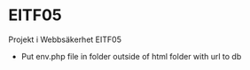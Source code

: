 # EITF05
Projekt i Webbsäkerhet EITF05

* Put env.php file in folder outside of html folder with url to db
